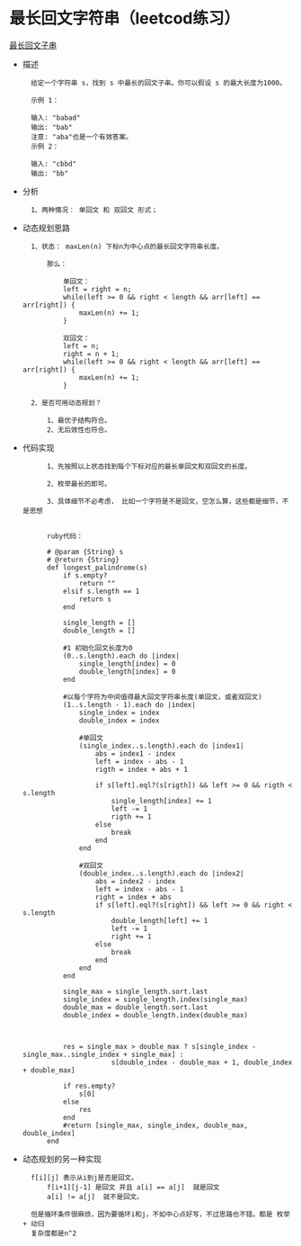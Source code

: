 # 最长回文字符串（leetcod练习）

[最长回文子串](https://leetcode-cn.com/explore/interview/card/tencent/221/array-and-strings/896/)

- 描述


        给定一个字符串 s，找到 s 中最长的回文子串。你可以假设 s 的最大长度为1000。
        
        示例 1：
        
        输入: "babad"
        输出: "bab"
        注意: "aba"也是一个有效答案。
        示例 2：
        
        输入: "cbbd"
        输出: "bb"
        
        
- 分析

        
        1、两种情况： 单回文 和 双回文 形式；
        

- 动态规划思路

        
        1、状态： maxLen(n) 下标n为中心点的最长回文字符串长度。
        
            那么：
            
                单回文：
                left = right = n;
                while(left >= 0 && right < length && arr[left] == arr[right]) {
                    maxLen(n) += 1;
                }
                
                双回文：
                left = n;
                right = n + 1;
                while(left >= 0 && right < length && arr[left] == arr[right]) {
                    maxLen(n) += 1;
                }
                
        2、是否可用动态规划？
        
            1、最优子结构符合。
            2、无后效性也符合。
            
- 代码实现


            1、先按照以上状态找到每个下标对应的最长单回文和双回文的长度。
            
            2、枚举最长的即可。
            
            3、具体细节不必考虑， 比如一个字符是不是回文，空怎么算，这些都是细节，不是思想
            
            
            ruby代码：
            
            # @param {String} s
            # @return {String}
            def longest_palindrome(s)
                if s.empty?
                    return ""
                elsif s.length == 1
                    return s
                end
                
                single_length = []
                double_length = []
                
                #1 初始化回文长度为0
                (0..s.length).each do |index|
                    single_length[index] = 0
                    double_length[index] = 0
                end
                
                #以每个字符为中间值得最大回文字符串长度(单回文，或者双回文)
                (1..s.length - 1).each do |index|
                    single_index = index
                    double_index = index
                    
                    #单回文
                    (single_index..s.length).each do |index1|
                        abs = index1 - index
                        left = index - abs - 1
                        rigth = index + abs + 1
                        
                        if s[left].eql?(s[rigth]) && left >= 0 && rigth < s.length
                            single_length[index] += 1
                            left -= 1
                            rigth += 1
                        else
                            break
                        end
                    end
                
                    #双回文
                    (double_index..s.length).each do |index2|
                        abs = index2 - index
                        left = index - abs - 1
                        right = index + abs
                        if s[left].eql?(s[right]) && left >= 0 && right < s.length
                            double_length[left] += 1
                            left -= 1
                            right += 1
                        else
                            break
                        end
                    end
                end
                
                single_max = single_length.sort.last
                single_index = single_length.index(single_max)
                double_max = double_length.sort.last
                double_index = double_length.index(double_max)
                
                
                
                res = single_max > double_max ? s[single_index - single_max..single_index + single_max] :
                            s[double_index - double_max + 1, double_index + double_max]
                
                if res.empty?
                    s[0]
                else
                    res
                end
                #return [single_max, single_index, double_max, double_index]
            end
            
            
- 动态规划的另一种实现


        f[i][j] 表示从i到j是否是回文。
            f[i+1][j-1] 是回文 并且 a[i] == a[j]  就是回文
            a[i] != a[j]  就不是回文。
            
        但是循环条件很麻烦，因为要循环i和j，不如中心点好写，不过思路也不错。都是 枚举 + 动归
        复杂度都是n^2
